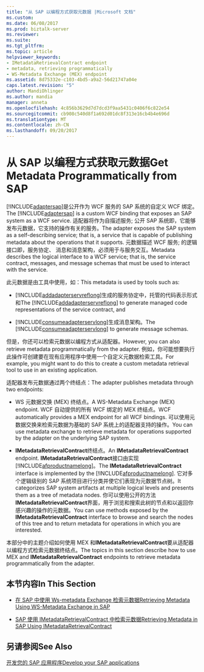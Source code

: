 ```yaml
---
title: "从 SAP 以编程方式获取元数据 |Microsoft 文档"
ms.custom: 
ms.date: 06/08/2017
ms.prod: biztalk-server
ms.reviewer: 
ms.suite: 
ms.tgt_pltfrm: 
ms.topic: article
helpviewer_keywords:
- IMetadataRetrievalContract endpoint
- metadata, retrieving programmatically
- WS-Metadata Exchange (MEX) endpoint
ms.assetid: 8d75332e-c103-4bd5-a9a2-56d21747a04e
caps.latest.revision: "5"
author: MandiOhlinger
ms.author: mandia
manager: anneta
ms.openlocfilehash: 4c856b3629d7d7dcd3f9aa5431c0406f6c822e54
ms.sourcegitcommit: cb908c540d8f1a692d01dc8f313e16cb4b4e696d
ms.translationtype: MT
ms.contentlocale: zh-CN
ms.lasthandoff: 09/20/2017
---
```

# <a name="get-metadata-programmatically-from-sap"></a><span data-ttu-id="2ab28-102">从 SAP 以编程方式获取元数据</span><span class="sxs-lookup"><span data-stu-id="2ab28-102">Get Metadata Programmatically from SAP</span></span>
<span data-ttu-id="2ab28-103">[!INCLUDE[adaptersap](../../includes/adaptersap-md.md)]是公开作为 WCF 服务的 SAP 系统的自定义 WCF 绑定。</span><span class="sxs-lookup"><span data-stu-id="2ab28-103">The [!INCLUDE[adaptersap](../../includes/adaptersap-md.md)] is a custom WCF binding that exposes an SAP system as a WCF service.</span></span> <span data-ttu-id="2ab28-104">适配器将作为自描述服务; 公开 SAP 系统即，它能够发布元数据，它支持的操作有关的服务。</span><span class="sxs-lookup"><span data-stu-id="2ab28-104">The adapter exposes the SAP system as a self-describing service; that is, a service that is capable of publishing metadata about the operations that it supports.</span></span> <span data-ttu-id="2ab28-105">元数据描述 WCF 服务; 的逻辑接口即，服务协定、 消息和消息架构，必须用于与服务交互。</span><span class="sxs-lookup"><span data-stu-id="2ab28-105">Metadata describes the logical interface to a WCF service; that is, the service contract, messages, and message schemas that must be used to interact with the service.</span></span>  
  
 <span data-ttu-id="2ab28-106">此元数据是由工具中使用，如：</span><span class="sxs-lookup"><span data-stu-id="2ab28-106">This metadata is used by tools such as:</span></span>  
  
-   <span data-ttu-id="2ab28-107">[!INCLUDE[addadapterservreflong](../../includes/addadapterservreflong-md.md)]生成的服务协定中，托管的代码表示形式和</span><span class="sxs-lookup"><span data-stu-id="2ab28-107">The [!INCLUDE[addadapterservreflong](../../includes/addadapterservreflong-md.md)] to generate managed code representations of the service contract, and</span></span>  
  
-   <span data-ttu-id="2ab28-108">[!INCLUDE[consumeadapterservlong](../../includes/consumeadapterservlong-md.md)]生成消息架构。</span><span class="sxs-lookup"><span data-stu-id="2ab28-108">The [!INCLUDE[consumeadapterservlong](../../includes/consumeadapterservlong-md.md)] to generate message schemas.</span></span>  
  
 <span data-ttu-id="2ab28-109">但是，你还可以检索元数据以编程方式从适配器。</span><span class="sxs-lookup"><span data-stu-id="2ab28-109">However, you can also retrieve metadata programmatically from the adapter.</span></span> <span data-ttu-id="2ab28-110">例如，你可能想要执行此操作可创建要在现有应用程序中使用一个自定义元数据检索工具。</span><span class="sxs-lookup"><span data-stu-id="2ab28-110">For example, you might want to do this to create a custom metadata retrieval tool to use in an existing application.</span></span>  
  
 <span data-ttu-id="2ab28-111">适配器发布元数据通过两个终结点：</span><span class="sxs-lookup"><span data-stu-id="2ab28-111">The adapter publishes metadata through two endpoints:</span></span>  
  
-   <span data-ttu-id="2ab28-112">WS 元数据交换 (MEX) 终结点。</span><span class="sxs-lookup"><span data-stu-id="2ab28-112">A WS-Metadata Exchange (MEX) endpoint.</span></span> <span data-ttu-id="2ab28-113">WCF 自动提供的所有 WCF 绑定的 MEX 终结点。</span><span class="sxs-lookup"><span data-stu-id="2ab28-113">WCF automatically provides a MEX endpoint for all WCF bindings.</span></span> <span data-ttu-id="2ab28-114">可以使用元数据交换来检索元数据为基础的 SAP 系统上的适配器支持的操作。</span><span class="sxs-lookup"><span data-stu-id="2ab28-114">You can use metadata exchange to retrieve metadata for operations supported by the adapter on the underlying SAP system.</span></span>  
  
-   <span data-ttu-id="2ab28-115">**IMetadataRetrievalContract**终结点。</span><span class="sxs-lookup"><span data-stu-id="2ab28-115">An **IMetadataRetrievalContract** endpoint.</span></span> <span data-ttu-id="2ab28-116">**IMetadataRetrievalContract**接口由实现[!INCLUDE[afproductnamelong](../../includes/afproductnamelong-md.md)]。</span><span class="sxs-lookup"><span data-stu-id="2ab28-116">The **IMetadataRetrievalContract** interface is implemented by the [!INCLUDE[afproductnamelong](../../includes/afproductnamelong-md.md)].</span></span> <span data-ttu-id="2ab28-117">它对多个逻辑级别的 SAP 系统项目进行分类并使它们表现为元数据节点树。</span><span class="sxs-lookup"><span data-stu-id="2ab28-117">It categorizes SAP system artifacts at multiple logical levels and presents them as a tree of metadata nodes.</span></span> <span data-ttu-id="2ab28-118">你可以使用公开的方法**IMetadataRetrievalContract**界面，用于浏览和搜索此树的节点和以返回你感兴趣的操作的元数据。</span><span class="sxs-lookup"><span data-stu-id="2ab28-118">You can use methods exposed by the **IMetadataRetrievalContract** interface to browse and search the nodes of this tree and to return metadata for operations in which you are interested.</span></span>  
  
 <span data-ttu-id="2ab28-119">本部分中的主题介绍如何使用 MEX 和**IMetadataRetrievalContract**要从适配器以编程方式检索元数据终结点。</span><span class="sxs-lookup"><span data-stu-id="2ab28-119">The topics in this section describe how to use MEX and **IMetadataRetrievalContract** endpoints to retrieve metadata programmatically from the adapter.</span></span>  
  
## <a name="in-this-section"></a><span data-ttu-id="2ab28-120">本节内容</span><span class="sxs-lookup"><span data-stu-id="2ab28-120">In This Section</span></span>  
  
-   [<span data-ttu-id="2ab28-121">在 SAP 中使用 Ws-metadata Exchange 检索元数据</span><span class="sxs-lookup"><span data-stu-id="2ab28-121">Retrieving Metadata Using WS-Metadata Exchange in SAP</span></span>](../../adapters-and-accelerators/adapter-sap/get-metadata-using-ws-metadata-exchange-in-sap.md)  
  
-   [<span data-ttu-id="2ab28-122">SAP 使用 IMetadataRetrievalContract 中检索元数据</span><span class="sxs-lookup"><span data-stu-id="2ab28-122">Retrieving Metadata in SAP Using IMetadataRetrievalContract</span></span>](../../adapters-and-accelerators/adapter-sap/get-metadata-in-sap-using-imetadataretrievalcontract.md)  
  
## <a name="see-also"></a><span data-ttu-id="2ab28-123">另请参阅</span><span class="sxs-lookup"><span data-stu-id="2ab28-123">See Also</span></span>  
[<span data-ttu-id="2ab28-124">开发您的 SAP 应用程序</span><span class="sxs-lookup"><span data-stu-id="2ab28-124">Develop your SAP applications</span></span>](../../adapters-and-accelerators/adapter-sap/develop-your-sap-applications.md)